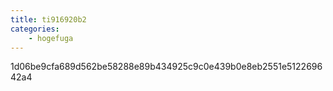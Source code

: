 ```yaml
---
title: ti916920b2
categories:
    - hogefuga
---
```

1d06be9cfa689d562be58288e89b434925c9c0e439b0e8eb2551e512269642a4